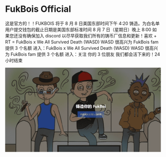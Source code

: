 # FukBois Official

这是官方的！！FUKBOIS 将于 8 月 8 日美国东部时间下午 4:20 铸造。为白名单用户提交钱包的截止日期是美国东部标准时间 8 月 7 日（星期日）晚上 8:00 如果您还没有确保加入 discord 以尽早获取我们所有的铸币厂信息和更新！喜欢 + RT = FukBois x We All Survived Death (WASD) WASD 很高兴为 FukBois fam 提供 3 个名额 进入：FukBois x We All Survived Death (WASD) WASD 很高兴为 FukBois fam 提供 3 个名额 进入：关注 你的 3 位朋友 我们都会活下来的！24 小时结束

![nft](01.png)
